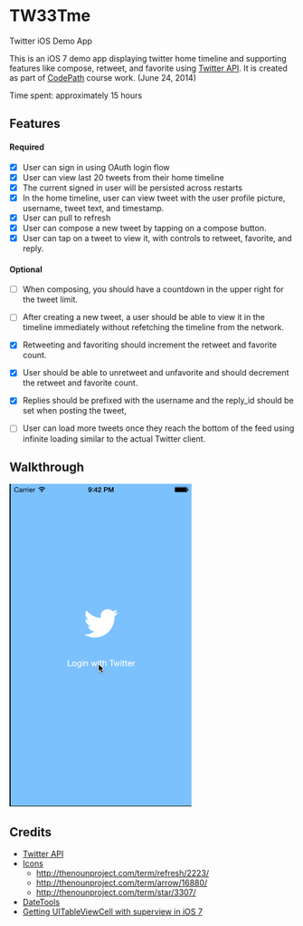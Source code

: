 TW33Tme
========
Twitter iOS Demo App

This is an iOS 7 demo app displaying twitter home timeline and supporting features like compose, retweet, and favorite using [Twitter API](https://dev.twitter.com/docs/api/1.1). It is created as part of [CodePath](http://codepath.com/) course work. (June 24, 2014)

Time spent: approximately 15 hours

Features
---------
#### Required
- [x] User can sign in using OAuth login flow
- [x] User can view last 20 tweets from their home timeline
- [x] The current signed in user will be persisted across restarts
- [x] In the home timeline, user can view tweet with the user profile picture, username, tweet text, and timestamp.
- [x] User can pull to refresh
- [x] User can compose a new tweet by tapping on a compose button.
- [x] User can tap on a tweet to view it, with controls to retweet, favorite, and reply.

#### Optional
- [ ] When composing, you should have a countdown in the upper right for the tweet limit.
- [ ] After creating a new tweet, a user should be able to view it in the timeline immediately without refetching the timeline from the network.
- [x] Retweeting and favoriting should increment the retweet and favorite count.
- [x] User should be able to unretweet and unfavorite and should decrement the retweet and favorite count.
- [x] Replies should be prefixed with the username and the reply_id should be set when posting the tweet,
- [ ] User can load more tweets once they reach the bottom of the feed using infinite loading similar to the actual Twitter client.


Walkthrough
------------
![Video Walkthrough](TW33Tme-walkthrough.gif)

Credits
---------
* [Twitter API](https://dev.twitter.com/docs/api/1.1)
* [Icons](http://thenounproject.com)
  * http://thenounproject.com/term/refresh/2223/
  * http://thenounproject.com/term/arrow/16880/
  * http://thenounproject.com/term/star/3307/
* [DateTools](https://github.com/MatthewYork/DateTools)
* [Getting UITableViewCell with superview in iOS 7](http://stackoverflow.com/questions/18962771/getting-uitableviewcell-with-superview-in-ios-7)